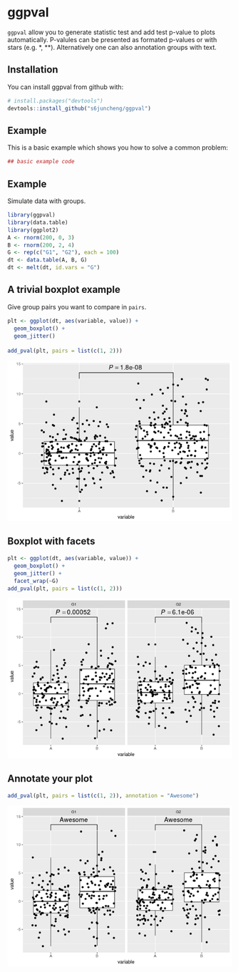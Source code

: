 <!-- README.md is generated from README.Rmd. Please edit that file -->
ggpval
======

`ggpval` allow you to generate statistic test and add test p-value to plots automatically. P-valules can be presented as formated p-values or with stars (e.g. \*, \*\*). Alternatively one can also annotation groups with text.

Installation
------------

You can install ggpval from github with:

``` r
# install.packages("devtools")
devtools::install_github("s6juncheng/ggpval")
```

Example
-------

This is a basic example which shows you how to solve a common problem:

``` r
## basic example code
```

Example
-------

Simulate data with groups.

``` r
library(ggpval)
library(data.table)
library(ggplot2)
A <- rnorm(200, 0, 3)
B <- rnorm(200, 2, 4)
G <- rep(c("G1", "G2"), each = 100)
dt <- data.table(A, B, G)
dt <- melt(dt, id.vars = "G")
```

A trivial boxplot example
-------------------------

Give group pairs you want to compare in `pairs`.

``` r
plt <- ggplot(dt, aes(variable, value)) +
  geom_boxplot() +
  geom_jitter()

add_pval(plt, pairs = list(c(1, 2)))
```

![](README-unnamed-chunk-3-1.png)

Boxplot with facets
-------------------

``` r
plt <- ggplot(dt, aes(variable, value)) +
  geom_boxplot() +
  geom_jitter() +
  facet_wrap(~G)
add_pval(plt, pairs = list(c(1, 2)))
```

![](README-unnamed-chunk-4-1.png)

Annotate your plot
------------------

``` r
add_pval(plt, pairs = list(c(1, 2)), annotation = "Awesome")
```

![](README-unnamed-chunk-5-1.png)

